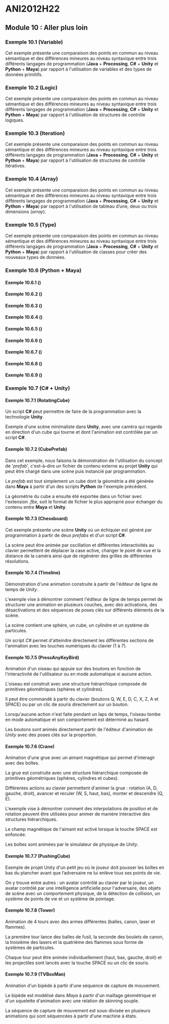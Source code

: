 # ANI2012H22

## Module 10 : Aller plus loin

### Exemple 10.1 (Variable)

Cet exemple présente une comparaison des points en commun au niveau sémantique et des différences mineures au niveau syntaxique entre trois différents langages de programmation (**Java** + **Processing**, **C#** + **Unity** et **Python** + **Maya**) par rapport à l'utilisation de variables et des types de données primitifs.

### Exemple 10.2 (Logic)

Cet exemple présente une comparaison des points en commun au niveau sémantique et des différences mineures au niveau syntaxique entre trois différents langages de programmation (**Java** + **Processing**, **C#** + **Unity** et **Python** + **Maya**) par rapport à l'utilisation de structures de contrôle logiques.

### Exemple 10.3 (Iteration)

Cet exemple présente une comparaison des points en commun au niveau sémantique et des différences mineures au niveau syntaxique entre trois différents langages de programmation (**Java** + **Processing**, **C#** + **Unity** et **Python** + **Maya**) par rapport à l'utilisation de structures de contrôle itératives.

### Exemple 10.4 (Array)

Cet exemple présente une comparaison des points en commun au niveau sémantique et des différences mineures au niveau syntaxique entre trois différents langages de programmation (**Java** + **Processing**, **C#** + **Unity** et **Python** + **Maya**) par rapport à l'utilisation de tableau d’une, deux ou trois dimensions (*array*).

### Exemple 10.5 (Type)

Cet exemple présente une comparaison des points en commun au niveau sémantique et des différences mineures au niveau syntaxique entre trois différents langages de programmation (**Java** + **Processing**, **C#** + **Unity** et **Python** + **Maya**) par rapport à l'utilisation de classes pour créer des nouveaux types de données.

### Exemple 10.6 (Python + Maya)

#### Exemple 10.6.1 ()
#### Exemple 10.6.2 ()
#### Exemple 10.6.3 ()
#### Exemple 10.6.4 ()
#### Exemple 10.6.5 ()
#### Exemple 10.6.6 ()
#### Exemple 10.6.7 ()
#### Exemple 10.6.8 ()
#### Exemple 10.6.9 ()

### Exemple 10.7 (C# + Unity)

#### Exemple 10.7.1 (RotatingCube)

Un script **C#** peut permettre de faire de la programmation avec la technologie **Unity**.

Exemple d'une scène minimaliste dans **Unity**, avec une caméra qui regarde en direction d'un cube qui tourne et dont l'animation est contrôlée par un script **C#**.

#### Exemple 10.7.2 (CubePrefab)

Dans cet exemple, nous faisons la démonstration de l'utilisation du concept de '*prefab*', c'est-à-dire un fichier de contenu externe au projet **Unity** qui peut être chargé dans une scène puis instancié par programmation.

Le *prefab* est tout simplement un cube dont la géométrie a été générée dans **Maya** à partir d'un des scripts **Python** de l'exemple précédent.

La géométrie du cube a ensuite été exportée dans un fichier avec l'extension *.fbx*, soit le format de fichier le plus approprié pour échanger du contenu entre **Maya** et **Unity**.

#### Exemple 10.7.3 (Chessboard)

Cet exemple présente une scène **Unity** où un échiquier est généré par programmation à partir de deux *prefabs* et d'un script **C#**.

La scène peut être animée par oscillation et différentes interactivités au clavier permettent de déplacer la case active, changer le point de vue et la distance de la caméra ainsi que de régénérer des grilles de différentes résolutions.

#### Exemple 10.7.4 (Timeline)

Démonstration d'une animation construite à partir de l'éditeur de ligne de temps de *Unity*.

L'exemple vise à démontrer comment l'éditeur de ligne de temps permet de structurer une animation en plusieurs couches, avec des activations, des désactivations et des séquences de poses clés sur différents éléments de la scène.

La scène contient une sphère, un cube, un cylindre et un système de particules.

Un script *C#* permet d'atteindre directement les différentes sections de l'animation avec les touches numériques du clavier (1 à 7).

#### Exemple 10.7.5 (PressAnyKeyBird)

Animation d'un oiseau qui appuie sur des boutons en fonction de l'interactivité de l'utilisateur ou en mode automatique si aucune action.

L'oiseau est construit avec une structure hiérarchique composée de primitives géométriques (sphères et cylindres).

Il peut être commandé à partir du clavier (boutons Q, W, E, D, C, X, Z, A et SPACE) ou par un clic de souris directement sur un bouton.

Lorsqu'aucune action n'est faite pendant un laps de temps, l'oiseau tombe en mode automatique et son comportement est déterminé au hasard.

Les boutons sont animés directement partir de l'éditeur d'animation de *Unity* avec des poses clés sur la proportion.

#### Exemple 10.7.6 (Crane)

Animation d'une grue avec un aimant magnétique qui permet d'interagir avec des boîtes.

La grue est construite avec une structure hiérarchique composée de primitives géométriques (sphères, cylindres et cubes).

Différentes actions au clavier permettent d'animer la grue : rotation (A, D, gauche, droit), avancer et reculer (W, S, haut, bas), monter et descendre (Q, E).

L'exemple vise à démontrer comment des interpolations de position et de rotation peuvent être utilisées pour animer de manière interactive des structures hiérarchiques.

Le champ magnétique de l'aimant est activé lorsque la touche SPACE est enfoncée.

Les boîtes sont animées par le simulateur de physique de *Unity*.

#### Exemple 10.7.7 (PushingCube)

Exemple de projet Unity d'un petit jeu où le joueur doit pousser les boîtes en bas du plancher avant que l’adversaire ne lui enlève tous ses points de vie.

On y trouve entre autres : un avatar contrôlé au clavier par le joueur, un avatar contrôlé par une intelligence artificielle pour l'adversaire, des objets de scène avec un comportement physique, de la détection de collision, un système de points de vie et un système de pointage.

#### Exemple 10.7.8 (Tower)

Animation de 4 tours avec des armes différentes (balles, canon, laser et flammes).

La première tour lance des balles de fusil, la seconde des boulets de canon, la troisième des lasers et la quatrième des flammes sous forme de systèmes de particules.

Chaque tour peut être animée individuellement (haut, bas, gauche, droit) et les projectiles sont lancés avec la touche SPACE ou un clic de souris.

#### Exemple 10.7.9 (TVBoxMan)

Animation d'un bipède à partir d'une séquence de capture de mouvement.

Le bipède est modélisé dans *Maya* à partir d'un maillage géométrique et d'un squelette d'animation avec une relation de skinning souple.

La séquence de capture de mouvement est sous-divisée en plusieurs animations qui sont séquencées à partir d'une machine à états.
